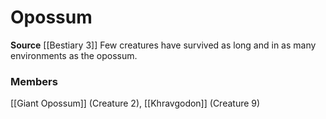 ﻿---
creature_family: Opossum
id: '252'
name: Opossum
rarity: Common
source: '[[DATABASE/source/Bestiary 3|Bestiary 3]]'
trait: null
type: Creature Family

---
# Opossum

**Source** [[Bestiary 3]]
Few creatures have survived as long and in as many environments as the opossum.

### Members

[[Giant Opossum]] (Creature 2), [[Khravgodon]] (Creature 9)